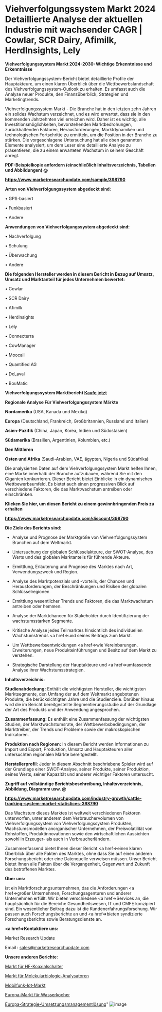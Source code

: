 # Viehverfolgungssystem Markt 2024 Detaillierte Analyse der aktuellen Industrie mit wachsender CAGR | Cowlar, SCR Dairy, Afimilk, HerdInsights, Lely

<strong>Viehverfolgungssystem Markt 2024-2030: Wichtige Erkenntnisse und Erkenntnisse</strong>

Der Viehverfolgungssystem-Bericht bietet detaillierte Profile der Hauptakteure, um einen klaren Überblick über die Wettbewerbslandschaft des Viehverfolgungssystem-Outlook zu erhalten. Es umfasst auch die Analyse neuer Produkte, den Finanzüberblick, Strategien und Marketingtrends.

Viehverfolgungssystem Markt - Die Branche hat in den letzten zehn Jahren ein solides Wachstum verzeichnet, und es wird erwartet, dass sie in den kommenden Jahrzehnten viel erreichen wird. Daher ist es wichtig, alle Investitionsmöglichkeiten, bevorstehenden Marktbedrohungen, zurückhaltenden Faktoren, Herausforderungen, Marktdynamiken und technologischen Fortschritte zu ermitteln, um die Position in der Branche zu stärken. Die vorgeschlagene Untersuchung hat alle oben genannten Elemente analysiert, um dem Leser eine detaillierte Analyse zu präsentieren, die zu einem erwarteten Wachstum in seinem Geschäft anregt.



<strong><b>PDF-Beispielkopie anfordern (einschließlich Inhaltsverzeichnis, Tabellen und Abbildungen) @ </b></strong>

<strong><a href=https://www.marketresearchupdate.com/sample/398790>

<strong>https://www.marketresearchupdate.com/sample/398790</u></a></strong></strong>



<strong>Arten von Viehverfolgungssystem abgedeckt sind:</strong>

• GPS-basiert

• Funkbasiert

• Andere



<strong>Anwendungen von Viehverfolgungssystem abgedeckt sind:</strong>

• Nachverfolgung

• Schulung

• Überwachung

• Andere



<strong>Die folgenden Hersteller werden in diesem Bericht in Bezug auf Umsatz, Umsatz und Marktanteil für jedes Unternehmen bewertet:</strong>

• Cowlar

• SCR Dairy

• Afimilk

• HerdInsights

• Lely

• Connecterra

• CowManager

• Moocall

• Quantified AG

• DeLaval

• BouMatic



<strong>Viehverfolgungssystem Marktbericht <a href=https://www.marketresearchupdate.com/buynow/398790>Kaufe jetzt</a></strong>



<strong>Regionale Analyse Für Viehverfolgungssystem Märkte</strong>



<strong>Nordamerika</strong> (USA, Kanada und Mexiko)



<strong>Europa</strong> (Deutschland, Frankreich, Großbritannien, Russland und Italien)



<strong>Asien-Pazifik</strong> (China, Japan, Korea, Indien und Südostasien)



<strong>Südamerika</strong> (Brasilien, Argentinien, Kolumbien, etc.)



<strong>Den Mittleren</strong> 

<strong>Osten und Afrika</strong> (Saudi-Arabien, VAE, ägypten, Nigeria und Südafrika)

Die analysierten Daten auf dem Viehverfolgungssystem Markt helfen Ihnen, eine Marke innerhalb der Branche aufzubauen, während Sie mit den Giganten konkurrieren. Dieser Bericht bietet Einblicke in ein dynamisches Wettbewerbsumfeld. Es bietet auch einen progressiven Blick auf verschiedene Faktoren, die das Marktwachstum antreiben oder einschränken.



<strong>Klicken Sie hier, um diesen Bericht zu einem gewinnbringenden Preis zu erhalten
</strong>

<strong><a href=https://www.marketresearchupdate.com/discount/398790>https://www.marketresearchupdate.com/discount/398790</b></u></strong></a>



<strong>Die Ziele des Berichts sind:</strong>

- Analyse und Prognose der Marktgröße von Viehverfolgungssystem Branchen auf dem Weltmarkt.

- Untersuchung der globalen Schlüsselakteure, der SWOT-Analyse, des Werts und des globalen Marktanteils für führende Akteure.

- Ermittlung, Erläuterung und Prognose des Marktes nach Art, Verwendungszweck und Region.

- Analyse des Marktpotenzials und -vorteils, der Chancen und Herausforderungen, der Beschränkungen und Risiken der globalen Schlüsselregionen.

- Ermittlung wesentlicher Trends und Faktoren, die das Marktwachstum antreiben oder hemmen.

- Analyse der Marktchancen für Stakeholder durch Identifizierung der wachstumsstarken Segmente.

- Kritische Analyse jedes Teilmarktes hinsichtlich des individuellen Wachstumstrends <a href=>und</a> seines Beitrags zum Markt.

- Um Wettbewerbsentwicklungen <a href=>wie</a> Vereinbarungen, Erweiterungen, neue Produkteinführungen und Besitz auf dem Markt zu verstehen.

- Strategische Darstellung der Hauptakteure und <a href=>umfas</a>sende Analyse ihrer Wachstumsstrategien.



<strong>Inhaltsverzeichnis:</strong>



<strong>Studienabdeckung:</strong> Enthält die wichtigsten Hersteller, die wichtigsten Marktsegmente, den Umfang der auf dem Weltmarkt angebotenen Produkte, die berücksichtigten Jahre und die Studienziele. Darüber hinaus wird die im Bericht bereitgestellte Segmentierungsstudie auf der Grundlage der Art des Produkts und der Anwendung angesprochen.



<strong>Zusammenfassung:</strong> Es enthält eine Zusammenfassung der wichtigsten Studien, der Marktwachstumsrate, der Wettbewerbsbedingungen, der Markttreiber, der Trends und Probleme sowie der makroskopischen Indikatoren.



<strong>Produktion nach Regionen:</strong> In diesem Bericht werden Informationen zu Import und Export, Produktion, Umsatz und Hauptakteuren aller untersuchten regionalen Märkte bereitgestellt.



<strong>Herstellerprofil:</strong> Jeder in diesem Abschnitt beschriebene Spieler wird auf der Grundlage einer SWOT-Analyse, seiner Produkte, seiner Produktion, seines Werts, seiner Kapazität und anderer wichtiger Faktoren untersucht.



<strong><b>Zugriff auf vollständige Berichtsbeschreibung, Inhaltsverzeichnis, Abbildung, Diagramm usw. @ </b></strong>

<strong><a href=https://www.marketresearchupdate.com/industry-growth/cattle-tracking-system-market-statistices-398790>https://www.marketresearchupdate.com/industry-growth/cattle-tracking-system-market-statistices-398790</a></strong>

Das Wachstum dieses Marktes ist weltweit verschiedenen Faktoren unterworfen, unter anderem dem Verbrauchervolumen von Viehverfolgungssystem von Viehverfolgungssystem Produkten, Wachstumsmodellen anorganischer Unternehmen, der Preisvolatilität von Rohstoffen, Produktinnovationen sowie den wirtschaftlichen Aussichten sowohl in Erzeuger- als auch in Verbraucherländern.

Zusammenfassend bietet Ihnen dieser Bericht <a href=>einen</a> klaren Überblick über alle Fakten des Marktes, ohne dass Sie auf einen anderen Forschungsbericht oder eine Datenquelle verweisen müssen. Unser Bericht bietet Ihnen alle Fakten über die Vergangenheit, Gegenwart und Zukunft des betroffenen Marktes.



<strong>Über uns:</strong>

 ist ein Marktforschungsunternehmen, das die Anforderungen <a href=>großer</a> Unternehmen, Forschungsagenturen und anderer Unternehmen erfüllt. Wir bieten verschiedene <a href=>Services</a> an, die hauptsächlich für die Bereiche Gesundheitswesen, IT und CMFE konzipiert sind. Ein wesentlicher Beitrag dazu ist die Kundenerfahrungsforschung. Wir passen auch Forschungsberichte an und <a href=>bieten</a> syndizierte Forschungsberichte sowie Beratungsdienste an.



<strong><a href=>Kontaktiere uns:</a></strong>

Market Research Update

Email : sales@marketresearchupdate.com



<strong>Unsere anderen Berichte:</strong>

<a href=https://www.linkedin.com/pulse/rf-coaxial-switches-market-has-huge-demand-worldwide>Markt für HF-Koaxialschalter</a>

<a href=https://www.linkedin.com/pulse/molecular-biology-analyzers-market-sizing-up>Markt für Molekularbiologie-Analysatoren</a>

<a href=https://www.linkedin.com/pulse/cellular-iot-market-size-trends-consumption>Mobilfunk-Iot-Markt</a>

<a href=https://www.linkedin.com/pulse/europe-electric-kettle-market-size2023-2030>Europa-Markt für Wasserkocher</a>

<a href=https://www.linkedin.com/pulse/europe-strategy-execution-management-solution>Europa-Strategie-Umsetzungsmanagementlösung</a>"
![image](https://github.com/RushikeshRI/news24analysis/assets/164026548/80625e2e-2321-4dad-9ab4-eb66de763076)
